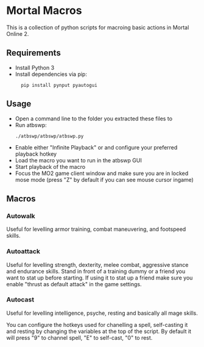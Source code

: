 # Mortal Macros

This is a collection of python scripts for macroing basic actions in Mortal Online 2.

## Requirements

 - Install Python 3
 - Install dependencies via pip:
    ```
      pip install pynput pyautogui
    ```

## Usage

 - Open a command line to the folder you extracted these files to
 - Run atbswp:
    ```
    ./atbswp/atbswp/atbswp.py
    ```
 - Enable either "Infinite Playback" or  and configure your preferred playback hotkey
 - Load the macro you want to run in the atbswp GUI
 - Start playback of the macro
 - Focus the MO2 game client window and make sure you are in locked mose mode (press "Z" by default if you can see mouse cursor ingame)

## Macros

### Autowalk

Useful for levelling armor training, combat maneuvering, and footspeed skills.

### Autoattack

Useful for levelling strength, dexterity, melee combat, aggressive stance and endurance skills. Stand in front of a training dummy or a friend you want to stat up before starting. If using it to stat up a friend make sure you enable "thrust as default attack" in the game settings.

### Autocast

Useful for levelling intelligence, psyche, resting and basically all mage skills.

You can configure the hotkeys used for chanelling a spell, self-casting it and resting by changing the variables at the top of the script. By default it will press "9" to channel spell, "E" to self-cast, "0" to rest.
